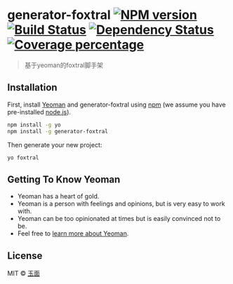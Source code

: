 # generator-foxtral [![NPM version][npm-image]][npm-url] [![Build Status][travis-image]][travis-url] [![Dependency Status][daviddm-image]][daviddm-url] [![Coverage percentage][coveralls-image]][coveralls-url]
> 基于yeoman的foxtral脚手架

## Installation

First, install [Yeoman](http://yeoman.io) and generator-foxtral using [npm](https://www.npmjs.com/) (we assume you have pre-installed [node.js](https://nodejs.org/)).

```bash
npm install -g yo
npm install -g generator-foxtral
```

Then generate your new project:

```bash
yo foxtral
```

## Getting To Know Yeoman

 * Yeoman has a heart of gold.
 * Yeoman is a person with feelings and opinions, but is very easy to work with.
 * Yeoman can be too opinionated at times but is easily convinced not to be.
 * Feel free to [learn more about Yeoman](http://yeoman.io/).

## License

MIT © [玉面]()


[npm-image]: https://badge.fury.io/js/generator-foxtral.svg
[npm-url]: https://npmjs.org/package/generator-foxtral
[travis-image]: https://travis-ci.org/qzhongyou/generator-foxtral.svg?branch=master
[travis-url]: https://travis-ci.org/qzhongyou/generator-foxtral
[daviddm-image]: https://david-dm.org/qzhongyou/generator-foxtral.svg?theme=shields.io
[daviddm-url]: https://david-dm.org/qzhongyou/generator-foxtral
[coveralls-image]: https://coveralls.io/repos/qzhongyou/generator-foxtral/badge.svg
[coveralls-url]: https://coveralls.io/r/qzhongyou/generator-foxtral
